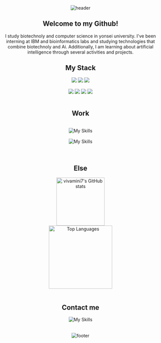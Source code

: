 <div align="center">
  <img src="https://capsule-render.vercel.app/api?type=waving&color=0:8EC5FC,100:E0C3FC&height=200&section=header&text=VIVAMINI&fontColor=ffffff&fontSize=60&animation=fadeIn&fontAlignY=40" alt="header">
</div>
<div align="center">
  <h2>Welcome to my Github!</h2>
  I study biotechnoly and computer science in yonsei university. I've been interning at IBM and bioinformatics labs and studying technologies that combine biotechnoly and Ai. Additionally, I am learning about artificial intelligence through several activities and projects.
</div>
<div align="center">
  <h2>My Stack</h2>
  <img src="https://img.shields.io/badge/python-3776AB?style=for-the-badge&logo=python&logoColor=white">
  <img src="https://img.shields.io/badge/jupyter-F37626?style=for-the-badge&logo=jupyter&logoColor=white">
  <img src="https://img.shields.io/badge/C++-00599C?style=for-the-badge&logo=c++&logoColor=white">
  </br>
  </br>
  <img src="https://img.shields.io/badge/HTML5-E34F26?style=for-the-badge&logo=html&logoColor=white">
  <img src="https://img.shields.io/badge/CSS3-1572B6?style=for-the-badge&logo=css&logoColor=white">
  <img src="https://img.shields.io/badge/js-F7DF1E?style=for-the-badge&logo=js&logoColor=white">
  <img src="https://img.shields.io/badge/React-61DAFB?style=for-the-badge&logo=react&logoColor=white">
</div>
</br>
<div align="center">
  <h2>Work</h2>
  </br>
  <img src="https://skillicons.dev/icons?i=github,discord,notion,figma&theme=dark" alt="My Skills">
  </br>
  </br>
  <img src="https://skillicons.dev/icons?i=vscode,visualstudio&theme=dark" alt="My Skills">
</div>
</br>
</br>
<div align="center">
  <h2>Else</h2>
  <a href="https://github.com/vivamini7/github-readme-stats">
    <img src="https://github-readme-stats.vercel.app/api?username=vivamini7&show_icons=true&theme=cobalt" alt="vivamini7's GitHub stats" height="152">
  </a>
  </br>
  <a href="https://github.com/anuraghazra/github-readme-stats">
    <img src="https://github-readme-stats.vercel.app/api/top-langs/?username=vivamini7&layout=compact" alt="Top Languages"  height="200">
  </a>
</div>
</br>
<div align="center">
  <h2>Contact me</h2>
  <img src="https://skillicons.dev/icons?i=instagram,gmail&theme=dark" alt="My Skills">
</div>
</br>
</br>
<div align="center">
  <img src="https://capsule-render.vercel.app/api?type=waving&color=0:8EC5FC,100:E0C3FC&height=100&section=footer&animation=fadeIn" alt="footer">
</div>

